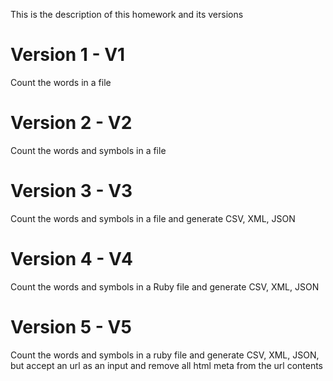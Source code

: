 This is the description of this homework and its versions

# Version 1 - V1
Count the words in a file

# Version 2 - V2
Count the words and symbols in a file

# Version 3 - V3
Count the words and symbols in a file and generate CSV, XML, JSON

# Version 4 - V4
Count the words and symbols in a Ruby file and generate CSV, XML, JSON

# Version 5 - V5
Count the words and symbols in a ruby file and generate CSV, XML, JSON, but accept an url as an input and remove all html meta from the url contents

